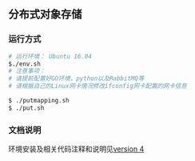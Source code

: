 ## 分布式对象存储

### 运行方式

```bash
# 运行环境： Ubuntu 16.04
$./env.sh
# 注意事项： 
# 请提前配置好GO环境，python以及RabbitMQ等
# 请根据自己的Linux网卡情况修改ifconfig网卡配置的网卡信息

$ ./putmapping.sh
$ ./put.sh
```

### 文档说明

环境安装及相关代码注释和说明见[version 4](https://dongshifu.github.io/2021/03/31/%E5%88%86%E5%B8%83%E5%BC%8F%E5%AF%B9%E8%B1%A1%E5%AD%98%E5%82%A8-5%E6%95%B0%E6%8D%AE%E5%86%97%E4%BD%99%E5%92%8C%E5%8D%B3%E6%97%B6%E4%BF%AE%E5%A4%8D/)

